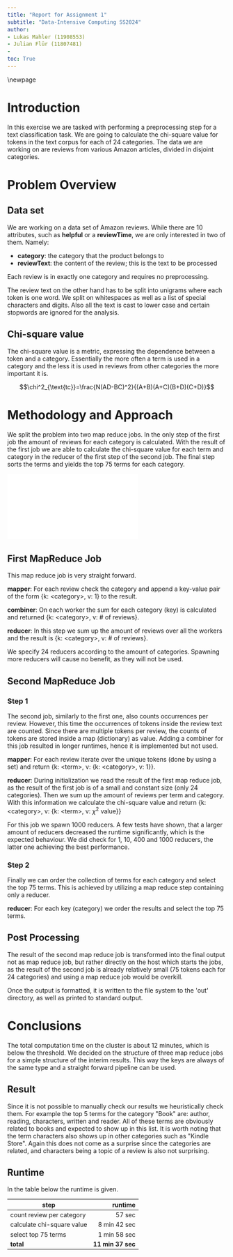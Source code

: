 ```yaml
---
title: "Report for Assignment 1"
subtitle: "Data-Intensive Computing SS2024"
author:
- Lukas Mahler (11908553)
- Julian Flür (11807481)
-
toc: True
---
```


\newpage

# Introduction

In this exercise we are tasked with performing a preprocessing step for a text classification task.
We are going to calculate the chi-square value for tokens in the text corpus for each of 24 categories.
The data we are working on are reviews from various Amazon articles, divided in disjoint categories.

# Problem Overview

## Data set

We are working on a data set of Amazon reviews.
While there are 10 attributes, such as **helpful** or a **reviewTime**, we are only interested in two of them.
Namely:

- **category**: the category that the product belongs to
- **reviewText**: the content of the review; this is the text to be processed

Each review is in exactly one category and requires no preprocessing.

The review text on the other hand has to be split into unigrams where each token is one word.
We split on whitespaces as well as a list of special characters and digits.
Also all the text is cast to lower case and certain stopwords are ignored for the analysis.

## Chi-square value

The chi-square value is a metric, expressing the dependence between a token and a category.
Essentially the more often a term is used in a category and the less it is used in reviews from other categories the more important it is.

$$\chi^2_{\text{tc}}=\frac{N(AD-BC)^2}{(A+B)(A+C)(B+D)(C+D)}$$

# Methodology and Approach

We split the problem into two map reduce jobs.
In the only step of the first job the amount of reviews for each category is calculated.
With the result of the first job we are able to calculate the chi-square value for each term and category in the reducer of the first step of the second job.
The final step sorts the terms and yields the top 75 terms for each category.

![](figures/jobs.drawio.pdf)

## First MapReduce Job

This map reduce job is very straight forward.

**mapper**: For each review check the category and append a key-value pair of the form {k: \<category\>, v: 1} to the result.

**combiner**: On each worker the sum for each category (key) is calculated and returned {k: \<category\>, v: # of reviews}.

**reducer**: In this step we sum up the amount of reviews over all the workers and the result is {k: \<category\>, v: # of reviews}.

We specify 24 reducers according to the amount of categories. Spawning more reducers will cause no benefit, as they will not be used.

## Second MapReduce Job

### Step 1

The second job, similarly to the first one, also counts occurrences per review. However, this time the occurrences of tokens inside the review text are counted. Since there are multiple tokens per review, the counts of tokens are stored inside a map (dictionary) as value.
Adding a combiner for this job resulted in longer runtimes, hence it is implemented but not used.

**mapper**: For each review iterate over the unique tokens (done by using a set) and return {k: \<term\>, v: {k: \<category\>, v: 1}}.

**reducer**: During initialization we read the result of the first map reduce job, as the result of the first job is of a small and constant size (only 24 categories).
Then we sum up the amount of reviews per term and category.
With this information we calculate the chi-square value and return {k: \<category\>, v: {k: \<term\>, v: $\chi^2$ value}}

For this job we spawn 1000 reducers.
A few tests have shown, that a larger amount of reducers decreased the runtime significantly, which is the expected behaviour.
We did check for 1, 10, 400 and 1000 reducers, the latter one achieving the best performance.

### Step 2

Finally we can order the collection of terms for each category and select the top 75 terms.
This is achieved by utilizing a map reduce step containing only a reducer.

**reducer**: For each key (category) we order the results and select the top 75 terms.

## Post Processing
The result of the second map reduce job is transformed into the final output not as map reduce job,
but rather directly on the host which starts the jobs, as the result of the second job is already relatively
small (75 tokens each for 24 categories) and using a map reduce job would be overkill.

Once the output is formatted, it is written to the file system to the 'out' directory, as well as printed to standard output.

# Conclusions

The total computation time on the cluster is about 12 minutes, which is below the threshold.
We decided on the structure of three map reduce jobs for a simple structure of the interim results.
This way the keys are always of the same type and a straight forward pipeline can be used.

## Result

Since it is not possible to manually check our results we heuristically check them.
For example the top 5 terms for the category "Book" are: author, reading, characters, written and reader.
All of these terms are obviously related to books and expected to show up in this list.
It is worth noting that the term characters also shows up in other categories such as "Kindle Store".
Again this does not come as a surprise since the categories are related, and characters being a topic of a review is also not surprising.

## Runtime

In the table below the runtime is given.

| step                           | runtime           |
|--------------------------------|------------------:|
| count review per category      | 57 sec            |
| calculate chi-square value     | 8 min 42 sec      |
| select top 75 terms            | 1 min 58 sec      |
| **total**                      | **11 min 37 sec** |
